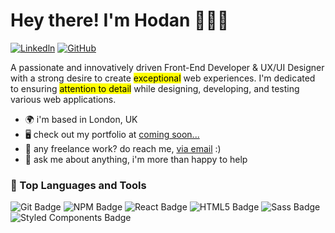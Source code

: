 Hey there! I'm Hodan 👩🏽‍💻
=====================================================================================================================================
[![Linkedln](https://img.shields.io/badge/LinkedIn-0077B5?style=flat-square&logo=linkedin&logoColor=white)](https://www.linkedin.com/in/hodanmoh/)
[![GitHub](https://img.shields.io/github/followers/hodanmohamed?label=follow&style=social)](https://github.com/hodanmohamed)

A passionate and innovatively driven Front-End Developer & UX/UI Designer with a strong desire to create <mark>exceptional</mark> web experiences. I'm dedicated to ensuring <mark>attention to detail</mark> while designing, developing, and testing various web applications.

- 🌍 i'm based in London, UK
- 🖥️ check out my portfolio at [coming soon...](http://www.github.com/hodanmohamed)
- 💌 any freelance work? do reach me, [via email](mailto:hodandev@gmail.com) :)
- 💬 ask me about anything, i'm more than happy to help


### 🚀 Top Languages and Tools
![Git Badge](https://img.shields.io/badge/-Git-F05032?style=flat-square&logo=git&logoColor=white)
![NPM Badge](https://img.shields.io/badge/-NPM-CB3837?style=flat-square&logo=npm&logoColor=white)
![React Badge](https://img.shields.io/badge/-React-45b8d8?style=flat-square&logo=react&logoColor=white)
![HTML5 Badge](https://img.shields.io/badge/-HTML5-E34F26?style=flat-square&logo=html5&logoColor=white)
![Sass Badge](https://img.shields.io/badge/-Sass-CC6699?style=flat-square&logo=sass&logoColor=white)
![Styled Components Badge](https://img.shields.io/badge/-Styled_Components-db7092?style=flat-square&logo=styled-components&logoColor=white)
